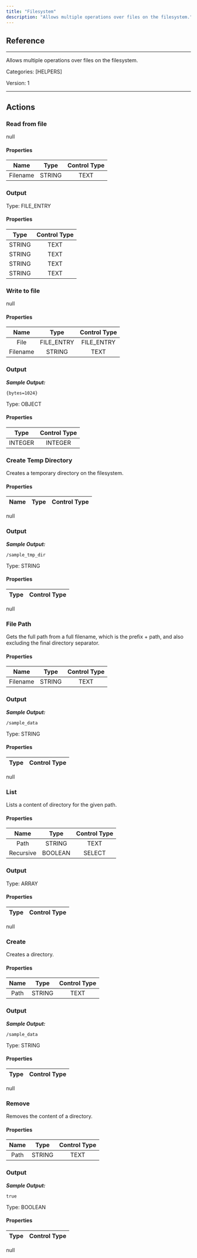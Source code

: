 ```yaml
---
title: "Filesystem"
description: "Allows multiple operations over files on the filesystem."
---
```

## Reference
<hr />

Allows multiple operations over files on the filesystem.

Categories: [HELPERS]

Version: 1

<hr />






## Actions


### Read from file
null

#### Properties

|      Name      |     Type     |     Control Type     |
|:--------------:|:------------:|:--------------------:|
| Filename | STRING | TEXT  |


### Output



Type: FILE_ENTRY

#### Properties

|     Type     |     Control Type     |
|:------------:|:--------------------:|
| STRING | TEXT  |
| STRING | TEXT  |
| STRING | TEXT  |
| STRING | TEXT  |





### Write to file
null

#### Properties

|      Name      |     Type     |     Control Type     |
|:--------------:|:------------:|:--------------------:|
| File | FILE_ENTRY | FILE_ENTRY  |
| Filename | STRING | TEXT  |


### Output


___Sample Output:___

```{bytes=1024}```



Type: OBJECT

#### Properties

|     Type     |     Control Type     |
|:------------:|:--------------------:|
| INTEGER | INTEGER  |





### Create Temp Directory
Creates a temporary directory on the filesystem.

#### Properties

|      Name      |     Type     |     Control Type     |
|:--------------:|:------------:|:--------------------:|
null


### Output


___Sample Output:___

```/sample_tmp_dir```



Type: STRING

#### Properties

|     Type     |     Control Type     |
|:------------:|:--------------------:|
null





### File Path
Gets the full path from a full filename, which is the prefix + path, and also excluding the final directory separator.

#### Properties

|      Name      |     Type     |     Control Type     |
|:--------------:|:------------:|:--------------------:|
| Filename | STRING | TEXT  |


### Output


___Sample Output:___

```/sample_data```



Type: STRING

#### Properties

|     Type     |     Control Type     |
|:------------:|:--------------------:|
null





### List
Lists a content of directory for the given path.

#### Properties

|      Name      |     Type     |     Control Type     |
|:--------------:|:------------:|:--------------------:|
| Path | STRING | TEXT  |
| Recursive | BOOLEAN | SELECT  |


### Output



Type: ARRAY

#### Properties

|     Type     |     Control Type     |
|:------------:|:--------------------:|
null





### Create
Creates a directory.

#### Properties

|      Name      |     Type     |     Control Type     |
|:--------------:|:------------:|:--------------------:|
| Path | STRING | TEXT  |


### Output


___Sample Output:___

```/sample_data```



Type: STRING

#### Properties

|     Type     |     Control Type     |
|:------------:|:--------------------:|
null





### Remove
Removes the content of a directory.

#### Properties

|      Name      |     Type     |     Control Type     |
|:--------------:|:------------:|:--------------------:|
| Path | STRING | TEXT  |


### Output


___Sample Output:___

```true```



Type: BOOLEAN

#### Properties

|     Type     |     Control Type     |
|:------------:|:--------------------:|
null





